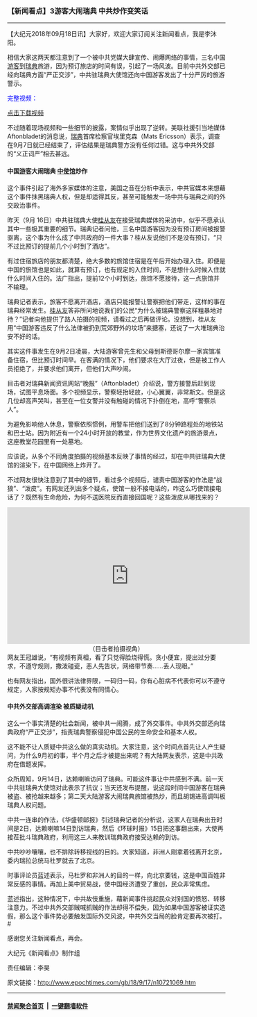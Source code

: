 ### 【新闻看点】3游客大闹瑞典 中共炒作变笑话
------------------------

<p>【大纪元2018年09月18日讯】大家好，欢迎大家订阅关注新闻看点，我是李沐阳。</p>
<p>相信大家这两天都注意到了一个被中共党媒大肆宣传、闹爆网络的事情，三名中国<a href="http://www.epochtimes.com/gb/tag/%E6%B8%B8%E5%AE%A2.html">游客</a>到<a href="http://www.epochtimes.com/gb/tag/%E7%91%9E%E5%85%B8.html">瑞典</a>旅游，因为预订旅店的时间有误，引起了一场风波。目前中共外交部已经向瑞典方面“严正交涉”，中共驻瑞典大使馆还向中国游客发出了十分严厉的旅游警示。</p>
<p><span style="color: #0000ff;">完整视频：</span></p>
<p style="text-align: center;"><div class="video_fit_container"><script data-ratio="56.25%" src="//www.youmaker.com/2018/0917/5533bef1-3913-4854-45ff-516d33d94ef2?r=16x9&amp;s=1920x1080&cat=ncid1247351&api=2&url=http%3A%2F%2Fwww.epochtimes.com%2Fgb%2F18%2F9%2F17%2Fn10721069.htm"></script></div></p>
<p><a href="https://vs.ntd.tv/2018/0917/5533bef1-3913-4854-45ff-516d33d94ef2/video_1080p.mp4">点击下载视频</a></p>
<p>不过随着现场视频和一些细节的披露，案情似乎出现了逆转。美联社援引当地媒体Aftonbladet的消息说，<a href="http://www.epochtimes.com/gb/tag/%E7%91%9E%E5%85%B8.html">瑞典</a>首席检察官埃里克森（Mats Ericsson）表示，调查在9月7日就已经结束了，评估结果是瑞典警方没有任何过错。这与中共外交部的“义正词严”相去甚远。</p>
<h4>中国<a href="http://www.epochtimes.com/gb/tag/%E6%B8%B8%E5%AE%A2.html">游客</a>大闹瑞典 <a href="http://www.epochtimes.com/gb/tag/%E4%B8%AD%E4%BD%BF%E9%A6%86.html">中使馆</a>炒作</h4>
<p>这个事件引起了海外多家媒体的注意，美国之音在分析中表示，中共官媒本来想藉这个事件抹黑瑞典人权，但是却适得其反，甚至可能触发一场中共与瑞典之间的外交政治事件。</p>
<p>昨天（9月 16日）中共驻瑞典大使<a href="http://www.epochtimes.com/gb/tag/%E6%A1%82%E4%BB%8E%E5%8F%8B.html">桂从友</a>在接受瑞典媒体的采访中，似乎不愿承认其中一些极其重要的细节。瑞典记者问他，三名中国游客因为没有预订房间被报警驱离，这个事为什么成了中共政府的一件大事？桂从友说他们不是没有预订，“只不过比预订的提前几个小时到了酒店”。</p>
<p>有过住宿旅店的朋友都清楚，绝大多数的旅馆住宿是在午后开始办理入住。即便是中国的旅馆也是如此，就算有预订，也有规定的入住时间，不是想什么时候入住就什么时间入住的。法广指出，提前12个小时到达，旅馆不愿接待，这一点旅馆并不输理。</p>
<p>瑞典记者表示，旅客不愿离开酒店，酒店只能报警让警察把他们带走，这样的事在瑞典经常发生。<a href="http://www.epochtimes.com/gb/tag/%E6%A1%82%E4%BB%8E%E5%8F%8B.html">桂从友</a>答非所问地说我们的公民“为什么被瑞典警察这样粗暴地对待？”记者向他提供了路人拍摄的视频，请看过之后再做评论。没想到，桂从友用“中国游客违反了什么法律被扔到荒郊野外的坟场”来搪塞，还说了一大堆瑞典治安不好的话。</p>
<p>其实这件事发生在9月2日凌晨，大陆游客曾先生和父母到斯德哥尔摩一家宾馆准备住宿，但比预订时间早。在客满的情况下，他们要求在大厅过夜，但是被工作人员拒绝了，并要求他们离开，但他们大声吵闹。</p>
<p>目击者对瑞典新闻资讯网站“晚报”（Aftonbladet）介绍说，警方接警后赶到现场，试图平息场面。多个视频显示，警察轻抬轻放，小心翼翼，非常斯文。但是这几位却高声哭叫，甚至在一位女警并没有触碰的情况下扑倒在地，高呼“警察杀人”。</p>
<p>为避免影响他人休息，警察依照惯例，用警车把他们送到了8分钟路程处的地铁站和巴士站。因为附近有一个24小时开放的教堂，作为世界文化遗产的旅游景点，这座教堂花园里有一处墓地。</p>
<p>应该说，从多个不同角度拍摄的视频基本反映了事情的经过，却在中共驻瑞典大使馆的渲染下，在中国网络上炸开了。</p>
<p>不过网友很快注意到了其中的细节，看过多个视频后，谴责中国游客的作法是“战狼”、“泼皮”。有网友还列出多个疑点，使馆一般不接电话的，咋这么巧使馆接电话了？既然有生命危险，为何不送医院反而直接回国呢？这些泼皮从哪找来的？</p>
<p><center><iframe src="https://www.youtube.com/embed/dr56b7-fWBE?rel=0" width="560" height="315" frameborder="0" allowfullscreen="allowfullscreen"></iframe><br />
（目击者拍摄视角）</center>网友王冠雄说，“有视频有真相，看了只觉得脸烧得慌。贪小便宜，提出过分要求，不遵守规则，撒泼碰瓷，恶人先告状，网络带节奏……丢人现眼。”</p>
<p>也有网友指出，国外很讲法律界限，一码归一码，你有心脏病不代表你可以不遵守规定，人家按规矩办事不代表没有同情心。</p>
<h4>中共外交部高调渲染 被质疑动机</h4>
<p>这么一个事实清楚的社会新闻，被中共一闹腾，成了外交事件。中共外交部还向瑞典政府“严正交涉”，指责瑞典警察侵犯中国公民的生命安全和基本人权。</p>
<p>这不能不让人质疑中共这么做的真实动机。大家注意，这个时间点首先让人产生疑问，为什么9月初的事，半个月之后才被提出来呢？有大陆网友表示，这是中共政府在借题发挥。</p>
<p>众所周知，9月14日，达赖喇嘛访问了瑞典。可能这件事让中共感到不满。前一天中共驻瑞典大使馆对此表示了抗议；当天还发布提醒，说这段时间中国游客在瑞典被盗、被抢越来越多；第二天大陆游客大闹瑞典旅馆被热炒，而且胡锡进高调叫板瑞典人权问题。</p>
<p>中共一连串的作法，《华盛顿邮报》引述瑞典记者的分析说，这家人在瑞典出丑时间是2日，达赖喇嘛14日到访瑞典，然后《环球时报》15日把这事翻出来，大使再接茬批斗瑞典政府，利用这三人来教训瑞典政府接受达赖的到访。</p>
<p>中共吵吵嚷嚷，也不排除转移视线的目的。大家知道，非洲人刚拿着钱离开北京，委内瑞拉总统马杜罗就去了北京。</p>
<p>时事评论员蓝述表示，马杜罗和非洲人的目的一样，向北京要钱，这是中国百姓非常反感的事情。再加上美中贸易战，使中国经济遭受了重创，民众非常焦虑。</p>
<p>蓝述指出，这种情况下，中共故伎重施，藉新闻事件挑起民众对别国的愤怒、转移注意力。不过中共外交部贼喊抓贼的作法却得不偿失，因为如果中国游客被证实造假，那么这个事件势必要触发国际外交风波，中共外交当局的脸肯定要再次被打。#</p>
<p>感谢您关注新闻看点，再会。</p>
<p>大纪元《新闻看点》制作组</p>
<p>责任编辑：李昊</p>

原文链接：http://www.epochtimes.com/gb/18/9/17/n10721069.htm


------------------------
#### [禁闻聚合首页](https://github.com/gfw-breaker/banned-news/blob/master/README.md) &nbsp;|&nbsp;  [一键翻墙软件](https://github.com/gfw-breaker/nogfw/blob/master/README.md)